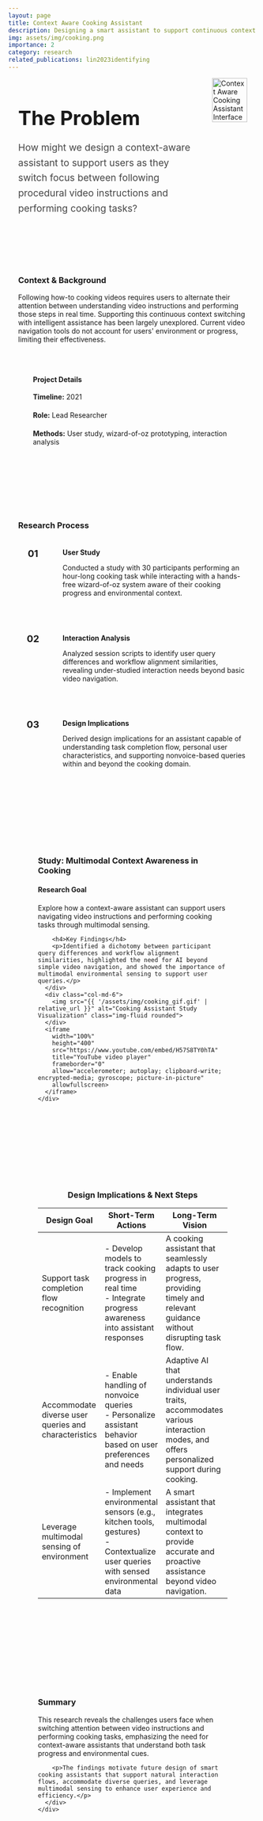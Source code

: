 ```yaml
---
layout: page
title: Context Aware Cooking Assistant
description: Designing a smart assistant to support continuous context switches in cooking by understanding user progress and environment through multimodal sensing
img: assets/img/cooking.png
importance: 2
category: research
related_publications: lin2023identifying
---
```


<div class="case-study">
  
  <!-- Hero Section -->
  <section class="hero-section">
    <div class="hero-content">
      <h2>The Problem</h2>
      <p>How might we design a context-aware assistant to support users as they switch focus between following procedural video instructions and performing cooking tasks?</p>
    </div>
    <div class="hero-image">
      <img src="{{ '/assets/img/cooking.png' | relative_url }}" alt="Context Aware Cooking Assistant Interface" class="hero-image">
    </div>
  </section>

  <!-- Context Section -->
  <section class="context-section">
    <div class="row">
      <div class="col-md-8">
        <h3>Context & Background</h3>
        <p>Following how-to cooking videos requires users to alternate their attention between understanding video instructions and performing those steps in real time. Supporting this continuous context switching with intelligent assistance has been largely unexplored. Current video navigation tools do not account for users' environment or progress, limiting their effectiveness.</p>
      </div>
      <div class="col-md-4">
        <div class="project-details">
          <h4>Project Details</h4>
          <ul class="project-info">
            <li><strong>Timeline:</strong> 2021 </li>
            <li><strong>Role:</strong> Lead Researcher </li>
            <li><strong>Methods:</strong> User study, wizard-of-oz prototyping, interaction analysis</li>
          </ul>
        </div>
      </div>
    </div>
  </section>

  <!-- Process Overview -->
  <section class="process-section">
    <h3>Research Process</h3>
    <div class="process-timeline">
      <div class="process-step">
        <div class="step-number">01</div>
        <div class="step-content">
          <h4>User Study</h4>
          <p>Conducted a study with 30 participants performing an hour-long cooking task while interacting with a hands-free wizard-of-oz system aware of their cooking progress and environmental context.</p>
        </div>
      </div>
      <div class="process-step">
        <div class="step-number">02</div>
        <div class="step-content">
          <h4>Interaction Analysis</h4>
          <p>Analyzed session scripts to identify user query differences and workflow alignment similarities, revealing under-studied interaction needs beyond basic video navigation.</p>
        </div>
      </div>
      <div class="process-step">
        <div class="step-number">03</div>
        <div class="step-content">
          <h4>Design Implications</h4>
          <p>Derived design implications for an assistant capable of understanding task completion flow, personal user characteristics, and supporting nonvoice-based queries within and beyond the cooking domain.</p>
        </div>
      </div>
    </div>
  </section>

  <!-- Study 1 -->
  <section class="study-section">
    <h3>Study: Multimodal Context Awareness in Cooking</h3>
    <div class="row">
      <div class="col-md-6">
        <h4>Research Goal</h4>
        <p>Explore how a context-aware assistant can support users navigating video instructions and performing cooking tasks through multimodal sensing.</p>
        
        <h4>Key Findings</h4>
        <p>Identified a dichotomy between participant query differences and workflow alignment similarities, highlighted the need for AI beyond simple video navigation, and showed the importance of multimodal environmental sensing to support user queries.</p>
      </div>
      <div class="col-md-6">
        <img src="{{ '/assets/img/cooking_gif.gif' | relative_url }}" alt="Cooking Assistant Study Visualization" class="img-fluid rounded">
      </div>
      <iframe
        width="100%"
        height="400"
        src="https://www.youtube.com/embed/H57S8TY0hTA"
        title="YouTube video player"
        frameborder="0"
        allow="accelerometer; autoplay; clipboard-write; encrypted-media; gyroscope; picture-in-picture"
        allowfullscreen>
      </iframe>
    </div>
  </section>

  <!-- Design Implications -->
  <section class="next-steps-section">
    <h3>Design Implications & Next Steps</h3>
    <table>
        <tr>
          <th>Design Goal</th>
          <th>Short-Term Actions</th>
          <th>Long-Term Vision</th>
        </tr>
      <tbody>
        <tr>
          <td>Support task completion flow recognition</td>
          <td>
            - Develop models to track cooking progress in real time<br>
            - Integrate progress awareness into assistant responses
          </td>
          <td>
            A cooking assistant that seamlessly adapts to user progress, providing timely and relevant guidance without disrupting task flow.
          </td>
        </tr>
        <tr>
          <td>Accommodate diverse user queries and characteristics</td>
          <td>
            - Enable handling of nonvoice queries<br>
            - Personalize assistant behavior based on user preferences and needs
          </td>
          <td>
            Adaptive AI that understands individual user traits, accommodates various interaction modes, and offers personalized support during cooking.
          </td>
        </tr>
        <tr>
          <td>Leverage multimodal sensing of environment</td>
          <td>
            - Implement environmental sensors (e.g., kitchen tools, gestures)<br>
            - Contextualize user queries with sensed environmental data
          </td>
          <td>
            A smart assistant that integrates multimodal context to provide accurate and proactive assistance beyond video navigation.
          </td>
        </tr>
      </tbody>
    </table>
  </section>

  <!-- Impact -->
  <section class="impact-section">
    <h3>Summary</h3>
    <div class="row">
        <p>This research reveals the challenges users face when switching attention between video instructions and performing cooking tasks, emphasizing the need for context-aware assistants that understand both task progress and environmental cues.</p>
        
        <p>The findings motivate future design of smart cooking assistants that support natural interaction flows, accommodate diverse queries, and leverage multimodal sensing to enhance user experience and efficiency.</p>
      </div>
    </div>
  </section>  

</div>

<style>
.case-study {
  max-width: 1200px;
  margin: 0 auto;
  padding: 0 20px;
}

.case-study section {
  margin-bottom: 60px;
  padding-bottom: 40px;
  border-bottom: 1px solid var(--global-divider-color);
}

.case-study section:last-child {
  border-bottom: none;
}

.hero-section {
  display: flex;
  align-items: flex-start;
  gap: 40px;
  margin-bottom: 80px;
}

.hero-content h2 {
  font-size: 2.5rem;
  color: var(--global-text-color);
  margin-bottom: 20px;
}

.hero-content p {
  font-size: 1.2rem;
  line-height: 1.6;
  color: var(--global-text-color);
  opacity: 0.8;
}

.hero-image img {
  max-width: 600px;
  width: 100%;
  height: auto;
  display: block;
  margin: 0 auto;
}
.project-details {
  background: var(--global-card-bg-color);
  padding: 30px;
  border-radius: 8px;
  border-left: 4px solid var(--global-theme-color);
  border: 1px solid var(--global-divider-color);
}

.project-info {
  list-style: none;
  padding: 0;
  margin: 0;
}

.project-info li {
  margin-bottom: 10px;
  padding-bottom: 10px;
  border-bottom: 1px solid var(--global-divider-color);
}

.project-info li:last-child {
  border-bottom: none;
}

.process-timeline {
  display: flex;
  flex-direction: column;
  gap: 40px;
}

.process-step {
  display: flex;
  align-items: flex-start;
  gap: 30px;
}

.step-number {
  background: var(--global-theme-color);
  color: var(--global-bg-color);
  width: 60px;
  height: 60px;
  border-radius: 50%;
  display: flex;
  align-items: center;
  justify-content: center;
  font-weight: bold;
  font-size: 1.2rem;
  flex-shrink: 0;
}

.step-content h4 {
  margin-bottom: 10px;
  color: var(--global-text-color);
}

.study-section {
  background: var(--global-card-bg-color);
  padding: 40px;
  border-radius: 8px;
  margin-bottom: 40px;
  border: 1px solid var(--global-divider-color);
}

.study-section h4 {
  color: var(--global-text-color);
  margin-bottom: 20px;
}

.solution-features {
  margin-top: 40px;
}

.feature {
  text-align: center;
  padding: 20px;
}

.feature h4 {
  margin: 20px 0 10px 0;
  color: var(--global-text-color);
}

.metrics {
  background: var(--global-card-bg-color);
  padding: 30px;
  border-radius: 8px;
  border-left: 4px solid var(--global-theme-color);
  border: 1px solid var(--global-divider-color);
}

.metrics ul {
  list-style: none;
  padding: 0;
  margin: 0;
}

.metrics li {
  margin-bottom: 10px;
  padding-bottom: 10px;
  border-bottom: 1px solid var(--global-divider-color);
}

.metrics li:last-child {
  border-bottom: none;
}

.impact-section {
  background: linear-gradient(135deg, var(--global-theme-color) 0%, rgba(var(--global-theme-color-rgb), 0.8) 100%);
  color: var(--global-bg-color);
  padding: 60px 40px;
  border-radius: 8px;
  margin: 60px 0;
  border: 1px solid var(--global-divider-color);
}

.next-steps-section {
  text-align: center;
  padding: 40px;
  background: var(--global-card-bg-color);
  border-radius: 8px;
  border: 1px solid var(--global-divider-color);
}

@media (max-width: 768px) {
  .hero-section {
    flex-direction: column;
    text-align: center;
  }
  
  .hero-content h2 {
    font-size: 2rem;
  }
  
  .process-step {
    flex-direction: column;
    text-align: center;
  }
  
  .step-number {
    margin: 0 auto;
  }
}
</style>